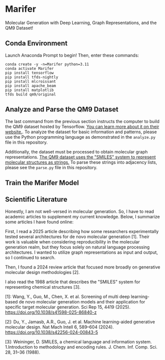 # Marifer
Molecular Generation with Deep Learning, Graph Representations, and the QM9 Dataset!

## Conda Environment
Launch Anaconda Prompt to begin! Then, enter these commands:
```
conda create -y -n=Marifer python=3.11
conda activate Marifer
pip install tensorflow
pip install tfds-nightly
pip install mlcroissant
pip install apache_beam
pip install matplotlib
tfds build qm9/original
```

## Analyze and Parse the QM9 Dataset
The last command from the previous section instructs the computer to build the QM9 dataset hosted by Tensorflow. [You can learn more about it on their website.](https://www.tensorflow.org/datasets/catalog/qm9). To analyze the dataset for basic information and patterns, please use the Python programming language as demonstrated in the ``analyze.py`` file in this repository.

Additionally, the dataset must be processed to obtain molecular graph representations. [The QM9 dataset uses the "SMILES" system to represent molecular structures as strings.](https://pubs.acs.org/doi/abs/10.1021/ci00057a005) To parse these strings into adjacency lists, please see the ``parse.py`` file in this repository.

## Train the Marifer Model


## Scientific Literature
Honestly, I am not well-versed in molecular generation. So, I have to read academic articles to supplement my current knowledge. Below, I summarize some articles I have found online:

First, I read a 2025 article describing how some researchers experimentally tested several architectures for de novo molecular generation [1]. Their work is valuable when considering reproducibility in the molecular generation realm, but they focus solely on natural language processing architectures. I wanted to utilize graph representations as input and output, so I continued to search.

Then, I found a 2024 review article that focused more broadly on generative molecular design methodologies [2].

I also read the 1988 article that describes the "SMILES" system for representing chemical structures [3].

[1]: Wang, Y., Guo, M., Chen, X. et al. Screening of multi deep learning-based de novo molecular generation models and their application for specific target molecular generation. Sci Rep 15, 4419 (2025). https://doi.org/10.1038/s41598-025-86840-z

[2]: Du, Y., Jamasb, A.R., Guo, J. et al. Machine learning-aided generative molecular design. Nat Mach Intell 6, 589–604 (2024). https://doi.org/10.1038/s42256-024-00843-5

[3]: Weininger, D. SMILES, a chemical language and information system. 1.Introduction to methodology and encoding rules. J. Chem. Inf. Comp. Sci. 28, 31–36 (1988).